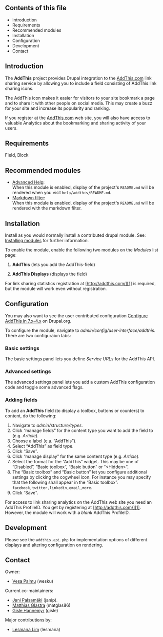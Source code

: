## Contents of this file

* Introduction
* Requirements
* Recommended modules
* Installation
* Configuration
* Development
* Contact

## Introduction

The **AddThis** project provides Drupal integration to the
[AddThis.com][1] link sharing service by allowing you to include a field
consisting of AddThis link sharing icons. 

The AddThis icon makes it easier for visitors to your site bookmark a
page and to share it with other people on social media.  This may
create a buzz for your site and increase its popularity and ranking.

If you register at the [AddThis.com][1] web site, you will also have
access to valuable Analytics about the bookmarking and sharing
activity of your users.

## Requirements

Field, Block

## Recommended modules

* [Advanced Help][4]:  
  When this module is enabled, display of the project's `README.md`
  will be rendered when you visit
  `help/addthis/README.md`.
* [Markdown filter][5]:  
  When this module is enabled, display of the project's `README.md`
  will be rendered with the markdown filter.


## Installation

Install as you would normally install a contributed drupal
module. See: [Installing modules][6] for further information.

To enable the module, enable the following two modules on the
*Modules* list page:

1. **AddThis** (lets you add the AddThis-field)

2. **AddThis Displays** (displays the field)

For link sharing statistics registration at [http://addthis.com/][1] is
required, but the module will work even without registration.

## Configuration

You may also want to see the user contributed configuration [Configure
AddThis in 7.x-4.x][2] on Drupal.org.

To configure the module, navigate to
*admin/config/user-interface/addthis*.  There are two configuraion tabs:

### Basic settings

The basic settings panel lets you define *Service URLs* for the
AddThis API.

### Advanced settings

The advanced settings panel lets you add a custom AddThis
configuration code and toggle some advanced flags.

### Adding fields

To add an **AddThis** field (to display a toolbox, buttons or
counters) to content, do the following:

1. Navigate to *admin/structure/types*.
2. Click “manage fields” for the content type you want to add the
   field to (e.g. *Article*).
3. Choose a label (e.a. “AddThis”).
4. Select “AddThis” as field type.
5. Click “Save”.
6. Click “manage display” for the same content type (e.g. *Article*).
7. Select the format for the “AddThis” widget. This may be one of
   “Disabled”, “Basic toolbox”, “Basic button” or “&lt;Hidden&gt;”.
8. The “Basic toolbox” and “Basic button” let you configure additional
   settings by clicking the cogwheel icon.  For instance you may
   specify that the following shall appear in the “Basic toolbox”:
   `facebook,twitter,linkedin,email,more`.
9. Click “Save”.

For access to link sharing analytics on the AddThis web site you need
an AddThis ProfileID.  You get by registering at
[http://addthis.com/][1]. However, the module will work
with a <em>blank</em> AddThis ProfileID.

## Development

Please see the `addthis.api.php` for implementation options of
different displays and altering configuration on rendering.

## Contact

Owner:

* [Vesa Palmu][7] (wesku)

Current co-maintainers:

* [Jani Palsamäki][8] (janip).
* [Matthias Glastra][9] (matglas86)
* [Gisle Hannemyr][10] (gisle)

Major contributions by:

* [Lesmana Lim][11] (lesmana)

[1]: http://addthis.com/
[2]: https://www.drupal.org/node/1309922
[4]: https://www.drupal.org/project/advanced_help
[5]: https://www.drupal.org/project/markdown
[6]: https://drupal.org/documentation/install/modules-themes/modules-7

[7]: https://www.drupal.org/u/wesku
[8]: https://www.drupal.org/u/janip
[9]: https://www.drupal.org/u/matglas86
[10]: https://www.drupal.org/u/gisle
[11]: https://www.drupal.org/u/les-lim
